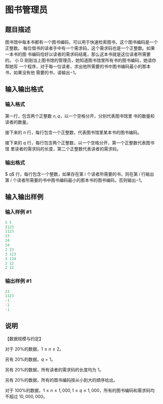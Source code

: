 # 图书管理员

## 题目描述

图书馆中每本书都有一个图书编码，可以用于快速检索图书，这个图书编码是一个 正整数。 每位借书的读者手中有一个需求码，这个需求码也是一个正整数。如果一本书的图 书编码恰好以读者的需求码结尾，那么这本书就是这位读者所需要的。 小 D 刚刚当上图书馆的管理员，她知道图书馆里所有书的图书编码，她请你帮她写 一个程序，对于每一位读者，求出他所需要的书中图书编码最小的那本书，如果没有他 需要的书，请输出$-1$。

## 输入输出格式

### 输入格式

第一行，包含两个正整数 $n , q$，以一个空格分开，分别代表图书馆里 书的数量和读者的数量。

接下来的 $n$ 行，每行包含一个正整数，代表图书馆里某本书的图书编码。

接下来的 $q$ 行，每行包含两个正整数，以一个空格分开，第一个正整数代表图书馆 里读者的需求码的长度，第二个正整数代表读者的需求码。

### 输出格式

$ q$ 行，每行包含一个整数，如果存在第 $i$ 个读者所需要的书，则在第 $i$ 行输出第 $i$ 个读者所需要的书中图书编码最小的那本书的图书编码，否则输出$-1$。

## 输入输出样例

### 输入样例 #1

```cpp
5 5 
2123 
1123 
23 
24 
24 
2 23 
3 123 
3 124 
2 12 
2 12
```


### 输出样例 #1

```cpp
23 
1123 
-1 
-1 
-1 
```


## 说明

【数据规模与约定】

对于 $20\%$的数据，$1 ≤ n ≤ 2$。

另有 $20\%$的数据，$q = 1$。

另有 $20\%$的数据，所有读者的需求码的长度均为 $1$。

另有 $20\%$的数据，所有的图书编码按从小到大的顺序给出。

对于 $100\%$的数据，$1 ≤ n ≤ 1,000,1 ≤ q ≤ 1,000$，所有的图书编码和需求码均 不超过 $10,000,000$。

